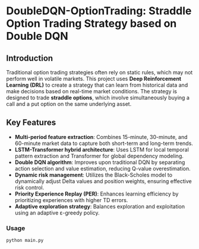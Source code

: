 # DoubleDQN-OptionTrading: Straddle Option Trading Strategy based on Double DQN

## Introduction
Traditional option trading strategies often rely on static rules, which may not perform well in volatile markets. This project uses **Deep Reinforcement Learning (DRL)** to create a strategy that can learn from historical data and make decisions based on real-time market conditions. The strategy is designed to trade **straddle options**, which involve simultaneously buying a call and a put option on the same underlying asset.

## Key Features
- **Multi-period feature extraction**: Combines 15-minute, 30-minute, and 60-minute market data to capture both short-term and long-term trends.
- **LSTM-Transformer hybrid architecture**: Uses LSTM for local temporal pattern extraction and Transformer for global dependency modeling.
- **Double DQN algorithm**: Improves upon traditional DQN by separating action selection and value estimation, reducing Q-value overestimation.
- **Dynamic risk management**: Utilizes the Black-Scholes model to dynamically adjust Delta values and position weights, ensuring effective risk control.
- **Priority Experience Replay (PER)**: Enhances learning efficiency by prioritizing experiences with higher TD errors.
- **Adaptive exploration strategy**: Balances exploration and exploitation using an adaptive ε-greedy policy.

### Usage
   ```bash
   python main.py
   ```
